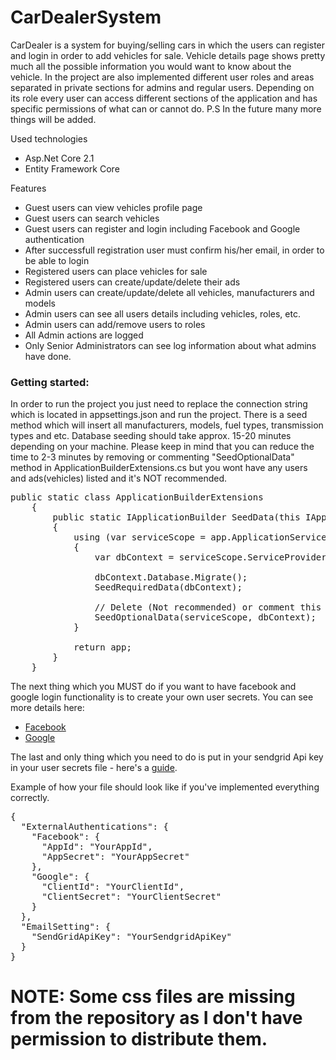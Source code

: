 # CarDealerSystem
<p>CarDealer is a system for buying/selling cars in which the users can register and login in order to add vehicles for sale. Vehicle details page shows pretty much all the possible information you would want to know about the vehicle. In the project are also implemented different user roles and areas separated in private sections for admins and regular users. Depending on its role every user can access different sections of the application and has specific permissions of what can or cannot do. P.S In the future many more things will be added.</p>
<p>Used technologies</p>
<ul>
  <li>Asp.Net Core 2.1</li>
  <li>Entity Framework Core</li>
</ul>

<p>Features</p>
<ul>
<li>Guest users can view vehicles profile page</li>
<li>Guest users can search vehicles</li>
<li>Guest users can register and login including Facebook and Google authentication</li>
<li>After successfull registration user must confirm his/her email, in order to be able to login</li>
<li>Registered users can place vehicles for sale</li>
<li>Registered users can create/update/delete their ads</li>
<li>Admin users can create/update/delete all vehicles, manufacturers and models</li>
<li>Admin users can see all users details including vehicles, roles, etc.</li>
<li>Admin users can add/remove users to roles</li>
<li>All Admin actions are logged</li>
<li>Only Senior Administrators can see log information about what admins have done.</li>
</ul>

<h3>Getting started:</h3>
<p>In order to run the project you just need to replace the connection string which is located in appsettings.json and run the project. There is a seed method which will insert all manufacturers, models, fuel types, transmission types and etc. Database seeding should take approx. 15-20 minutes depending on your machine. Please keep in mind that you can reduce the time to 2-3 minutes by removing or commenting "SeedOptionalData" method in ApplicationBuilderExtensions.cs but you wont have any users and ads(vehicles) listed and it's NOT recommended.</p>

<pre>public static class ApplicationBuilderExtensions
    {
        public static IApplicationBuilder SeedData(this IApplicationBuilder app)
        {
            using (var serviceScope = app.ApplicationServices.GetRequiredService<IServiceScopeFactory>().CreateScope())
            {
                var dbContext = serviceScope.ServiceProvider.GetService<CarDealerDbContext>();

                dbContext.Database.Migrate();
                SeedRequiredData(dbContext);

                // Delete (Not recommended) or comment this method if you'd like to NOT have initial database with users and vehicles.
                SeedOptionalData(serviceScope, dbContext);
            }

            return app;
        }
    }</pre>
    
<p>The next thing which you MUST do if you want to have facebook and google login functionality is to create your own user secrets. You can see more details here:
<ul>
  <li><a href="https://docs.microsoft.com/en-us/aspnet/core/security/authentication/social/facebook-logins?view=aspnetcore-2.1&tabs=aspnetcore2x" target="_blank">Facebook</a></li>
  <li><a href="https://docs.microsoft.com/en-us/aspnet/core/security/authentication/social/google-logins?view=aspnetcore-2.1&tabs=aspnetcore2x" target="_blank">Google</a></li>
</ul>
  The last and only thing which you need to do is put in your sendgrid Api key in your user secrets file - here's a <a href="https://sendgrid.com/docs/ui/account-and-settings/api-keys/#creating-an-api-key">guide</a>.
  
  Example of how your file should look like if you've implemented everything correctly.
  <pre>{
  "ExternalAuthentications": {
    "Facebook": {
      "AppId": "YourAppId",
      "AppSecret": "YourAppSecret"
    },
    "Google": {
      "ClientId": "YourClientId",
      "ClientSecret": "YourClientSecret"
    }
  },
  "EmailSetting": {
    "SendGridApiKey": "YourSendgridApiKey"
  }
}</pre>

<h1>NOTE: Some css files are missing from the repository as I don't have permission to distribute them.</h1>
